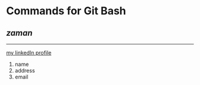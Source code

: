# Commands for Git Bash
## *zaman*
__________

[my linkedIn profile](https://ae.linkedin.com/in/zamanzafar)

1. name
1. address
1. email
